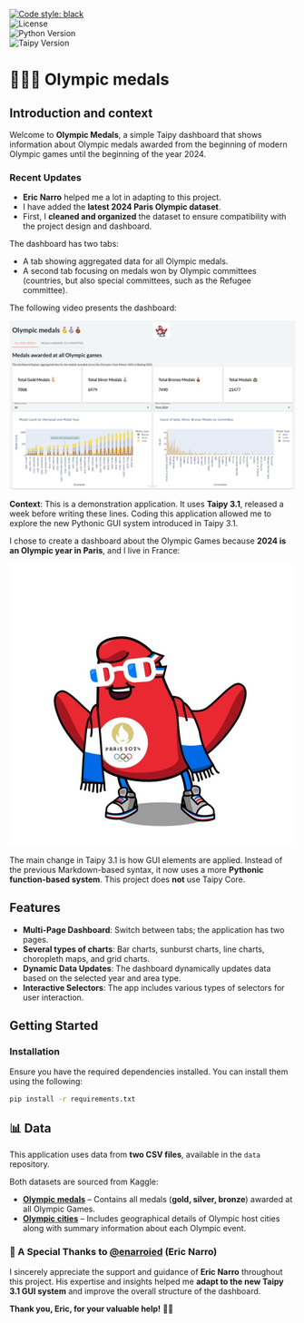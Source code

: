 [![Code style: black](https://img.shields.io/badge/code%20style-black-000000.svg)](https://github.com/psf/black)  
![License](https://img.shields.io/badge/License-MIT-blue.svg)  
![Python Version](https://img.shields.io/badge/Python-3.11%2B-blue.svg)  
![Taipy Version](https://img.shields.io/badge/Taipy-3.1-blue.svg)  

# 🥇🥈🥉 Olympic medals  

## Introduction and context  

Welcome to **Olympic Medals**, a simple Taipy dashboard that shows information about Olympic medals awarded from the beginning of modern Olympic games until the beginning of the year 2024.  

### Recent Updates  
- **Eric Narro** helped me a lot in adapting to this project.  
- I have added the **latest 2024 Paris Olympic dataset**.  
- First, I **cleaned and organized** the dataset to ensure compatibility with the project design and dashboard.  

The dashboard has two tabs:  
- A tab showing aggregated data for all Olympic medals.  
- A second tab focusing on medals won by Olympic committees (countries, but also special committees, such as the Refugee committee).  

The following video presents the dashboard:  

[![Click to watch the video](img/YT.png)](https://www.youtube.com/watch?v=_1X7etBFTk0)  

**Context**: This is a demonstration application. It uses **Taipy 3.1**, released a week before writing these lines. Coding this application allowed me to explore the new Pythonic GUI system introduced in Taipy 3.1.  

I chose to create a dashboard about the Olympic Games because **2024 is an Olympic year in Paris**, and I live in France:  

![](img/jo.jpeg)  

The main change in Taipy 3.1 is how GUI elements are applied. Instead of the previous Markdown-based syntax, it now uses a more **Pythonic function-based system**. This project does **not** use Taipy Core.  

## Features  

- **Multi-Page Dashboard**: Switch between tabs; the application has two pages.  
- **Several types of charts**: Bar charts, sunburst charts, line charts, choropleth maps, and grid charts.  
- **Dynamic Data Updates**: The dashboard dynamically updates data based on the selected year and area type.  
- **Interactive Selectors**: The app includes various types of selectors for user interaction.  

## Getting Started  

### Installation  

Ensure you have the required dependencies installed. You can install them using the following:  

```sh
pip install -r requirements.txt
```
## 📊 Data  

This application uses data from **two CSV files**, available in the `data` repository.  

Both datasets are sourced from Kaggle:  

- **[Olympic medals](./src/data/olympic_medals.csv)** – Contains all medals (**gold, silver, bronze**) awarded at all Olympic Games.  
- **[Olympic cities](./src/data/olympic_cities.csv)** – Includes geographical details of Olympic host cities along with summary information about each Olympic event.  

### 🙌 A Special Thanks to [@enarroied](https://github.com/enarroied) (Eric Narro)  

I sincerely appreciate the support and guidance of **Eric Narro** throughout this project. His expertise and insights helped me **adapt to the new Taipy 3.1 GUI system** and improve the overall structure of the dashboard.  

**Thank you, Eric, for your valuable help!** 🚀👏  